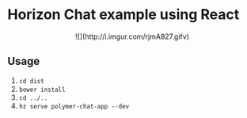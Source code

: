 # Horizon Chat example using React

<center>![](http://i.imgur.com/rjmA827.gifv)</center>


## Usage
1) `cd dist`
2) `bower install`
3) `cd ../..`
4) `hz serve polymer-chat-app --dev`
